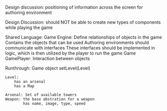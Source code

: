 Design discussion:
    positioning of information across the screen for authoring environment

Design Discussion:
    should NOT be able to create new types of components while playing the game
    
    
    
Shared Language:
    Game Engine: Define relationships of objects in the game
    Contains the objects that can be used
       Authoring environments should communicate with interfaces
       These interfaces should be implemented in logic, which is then utilized by the player to run the game
    Game GamePlayer: Interaction between objects
       
       
  Runthrough:
    Game object
        setLevel(Level)
    
    Level:
        has an arsenal
        has a Map
        
    Arsenal: Set of available towers
    Weapon: the base abstration for a weapon
            has name, image, type, speed